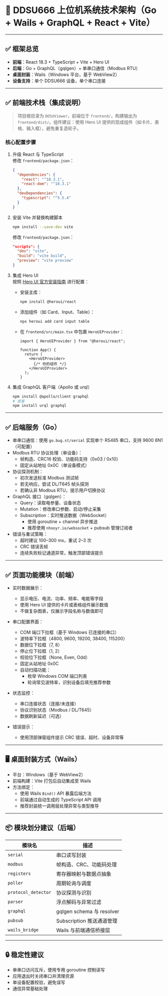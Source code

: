 # 🧱 DDSU666 上位机系统技术架构（Go + Wails + GraphQL + React + Vite）

---

## ✅ 框架总览

- **前端**：React 18.3 + TypeScript + Vite + Hero UI  
- **后端**：Go + GraphQL（gqlgen）+ 单串口通信（Modbus RTU）  
- **桌面封装**：Wails（Windows 平台，基于 WebView2）
- **设备支持**：单个 DDSU666 设备，单个串口连接

---

## ✅ 前端技术栈（集成说明）

> 项目根目录为 `DDSUViewer`，前端位于 `frontend/`，构建输出为 `frontend/dist/`。组件建议：使用 Hero UI 提供的现成组件（如卡片、表格、输入框），避免重复造轮子。

### 核心配置步骤

1. 升级 React 与 TypeScript  
   修改 `frontend/package.json`：
   ```json
   {
     "dependencies": {
       "react": "^18.3.1",
       "react-dom": "^18.3.1"
     },
     "devDependencies": {
       "typescript": "^5.5.4"
     }
   }
   ```

2. 安装 Vite 并替换构建脚本  
   ```bash
   npm install --save-dev vite
   ```

   修改 `frontend/package.json`：
   ```json
   "scripts": {
     "dev": "vite",
     "build": "vite build",
     "preview": "vite preview"
   }
   ```

3. 集成 Hero UI  
   按照 [Hero UI 官方安装指南](https://www.heroui.com/docs/guide/installation) 进行配置：

   - 安装主库：
     ```bash
     npm install @heroui/react
     ```

   - 添加组件（如 Card、Input、Table）：
     ```bash
     npx heroui add card input table
     ```

   - 在 `frontend/src/main.tsx` 中包裹 `HeroUIProvider`：
     ```tsx
     import { HeroUIProvider } from "@heroui/react";

     function App() {
       return (
         <HeroUIProvider>
           {/* 你的组件 */}
         </HeroUIProvider>
       );
     }
     ```

4. 集成 GraphQL 客户端（Apollo 或 urql）  
   ```bash
   npm install @apollo/client graphql
   # 或者
   npm install urql graphql
   ```

---

## ✅ 后端服务（Go）

- 单串口通信：使用 `go.bug.st/serial` 实现单个 RS485 串口，支持 9600 8N1（可配置）
- Modbus RTU 协议处理（单设备）：
  - 帧构造、CRC16 校验、功能码支持（0x03 / 0x10）
  - 固定从站地址 0x0C（单设备模式）
- 协议探测机制：
  - 初次发送标准 Modbus 测试帧
  - 若无响应，尝试 DL/T645 帧头探测
  - 若确认非 Modbus RTU，提示用户切换协议
- GraphQL 接口（gqlgen）：
  - Query：读取电参量、设备状态
  - Mutation：修改串口参数、启动/停止采集
  - Subscription：实时推送数据（WebSocket）
    - 使用 goroutine + channel 异步推送
    - 推荐使用 `nhooyr.io/websocket` + pubsub 管理订阅者
- 错误与重试策略：
  - 超时建议 100–300 ms，重试 2–3 次
  - CRC 错误丢帧
  - 连续失败标记通道异常，触发顶部错误提示

---

## ✅ 页面功能模块（前端）

- 实时数据展示：
  - 显示电压、电流、功率、频率、电能等字段
  - 使用 Hero UI 提供的卡片或表格组件展示数值
  - 不做复杂图表，仅展示字段名称与数值即可

- 串口配置界面：
  - COM 端口下拉框（基于 Windows 已连接的串口）
  - 波特率下拉框（4800, 9600, 19200, 38400, 115200）
  - 数据位下拉框（7, 8）
  - 停止位下拉框（1, 2）
  - 校验位下拉框（None, Even, Odd）
  - 固定从站地址 0x0C
  - 自动扫描功能：
    - 枚举 Windows COM 端口列表
    - 轮询常见波特率，识别设备后填充推荐参数

- 状态监控：
  - 串口连接状态（连接/未连接）
  - 协议识别状态（Modbus / DL/T645）
  - 数据刷新延迟（可选）

- 错误提示：
  - 使用顶部弹窗组件提示 CRC 错误、超时、设备异常等

---

## 🖥️ 桌面封装方式（Wails）

- 平台：Windows（基于 WebView2）
- 前端构建：Vite 打包后自动集成至 Wails
- 方法绑定：
  - 使用 Wails `Bind()` API 暴露后端方法
  - 前端通过自动生成的 TypeScript API 调用
  - 推荐封装统一调用层处理异常与类型推导

---

## 📦 模块划分建议（后端）

| 模块名             | 描述 |
|--------------------|------|
| `serial`           | 串口读写封装 |
| `modbus`           | 帧构造、CRC、功能码处理 |
| `registers`        | 寄存器映射与数据点抽象 |
| `poller`           | 周期轮询与调度 |
| `protocol_detector`| 协议探测与识别 |
| `parser`           | 浮点解码与异常过滤 |
| `graphql`          | gqlgen schema 与 resolver |
| `pubsub`           | Subscription 推送通道管理 |
| `wails_bridge`     | Wails 与前端通信桥接层

---

## 🔒 稳定性建议

- 单串口访问互斥，使用专用 goroutine 控制读写
- 应用退出时关闭串口并清理资源
- 单设备配置校验，避免误写
- 通信异常基础处理

